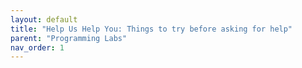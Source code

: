 ```yaml
---
layout: default
title: "Help Us Help You: Things to try before asking for help"
parent: "Programming Labs"
nav_order: 1
---
```


